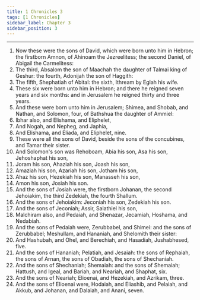 ```yaml
---
title: 1 Chronicles 3
tags: [1 Chronicles]
sidebar_label: Chapter 3
sidebar_position: 3
---
```


---
1. Now these were the sons of David, which were born unto him in Hebron; the firstborn Amnon, of Ahinoam the Jezreelitess; the second Daniel, of Abigail the Carmelitess:
2. The third, Absalom the son of Maachah the daughter of Talmai king of Geshur: the fourth, Adonijah the son of Haggith:
3. The fifth, Shephatiah of Abital: the sixth, Ithream by Eglah his wife.
4. These six were born unto him in Hebron; and there he reigned seven years and six months: and in Jerusalem he reigned thirty and three years.
5. And these were born unto him in Jerusalem; Shimea, and Shobab, and Nathan, and Solomon, four, of Bathshua the daughter of Ammiel:
6. Ibhar also, and Elishama, and Eliphelet,
7. And Nogah, and Nepheg, and Japhia,
8. And Elishama, and Eliada, and Eliphelet, nine.
9. These were all the sons of David, beside the sons of the concubines, and Tamar their sister.
10. And Solomon's son was Rehoboam, Abia his son, Asa his son, Jehoshaphat his son,
11. Joram his son, Ahaziah his son, Joash his son,
12. Amaziah his son, Azariah his son, Jotham his son,
13. Ahaz his son, Hezekiah his son, Manasseh his son,
14. Amon his son, Josiah his son.
15. And the sons of Josiah were, the firstborn Johanan, the second Jehoiakim, the third Zedekiah, the fourth Shallum.
16. And the sons of Jehoiakim: Jeconiah his son, Zedekiah his son.
17. And the sons of Jeconiah; Assir, Salathiel his son,
18. Malchiram also, and Pedaiah, and Shenazar, Jecamiah, Hoshama, and Nedabiah.
19. And the sons of Pedaiah were, Zerubbabel, and Shimei: and the sons of Zerubbabel; Meshullam, and Hananiah, and Shelomith their sister:
20. And Hashubah, and Ohel, and Berechiah, and Hasadiah, Jushabhesed, five.
21. And the sons of Hananiah; Pelatiah, and Jesaiah: the sons of Rephaiah, the sons of Arnan, the sons of Obadiah, the sons of Shechaniah.
22. And the sons of Shechaniah; Shemaiah: and the sons of Shemaiah; Hattush, and Igeal, and Bariah, and Neariah, and Shaphat, six.
23. And the sons of Neariah; Elioenai, and Hezekiah, and Azrikam, three.
24. And the sons of Elioenai were, Hodaiah, and Eliashib, and Pelaiah, and Akkub, and Johanan, and Dalaiah, and Anani, seven.